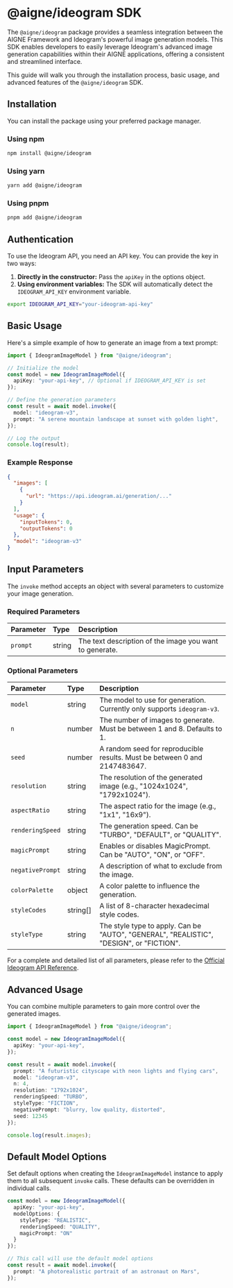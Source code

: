 # @aigne/ideogram SDK

The `@aigne/ideogram` package provides a seamless integration between the AIGNE Framework and Ideogram's powerful image generation models. This SDK enables developers to easily leverage Ideogram's advanced image generation capabilities within their AIGNE applications, offering a consistent and streamlined interface.

This guide will walk you through the installation process, basic usage, and advanced features of the `@aigne/ideogram` SDK.

## Installation

You can install the package using your preferred package manager.

### Using npm

```bash
npm install @aigne/ideogram
```

### Using yarn

```bash
yarn add @aigne/ideogram
```

### Using pnpm

```bash
pnpm add @aigne/ideogram
```

## Authentication

To use the Ideogram API, you need an API key. You can provide the key in two ways:

1.  **Directly in the constructor:** Pass the `apiKey` in the options object.
2.  **Using environment variables:** The SDK will automatically detect the `IDEOGRAM_API_KEY` environment variable.

```bash
export IDEOGRAM_API_KEY="your-ideogram-api-key"
```

## Basic Usage

Here's a simple example of how to generate an image from a text prompt:

```typescript
import { IdeogramImageModel } from "@aigne/ideogram";

// Initialize the model
const model = new IdeogramImageModel({
  apiKey: "your-api-key", // Optional if IDEOGRAM_API_KEY is set
});

// Define the generation parameters
const result = await model.invoke({
  model: "ideogram-v3",
  prompt: "A serene mountain landscape at sunset with golden light",
});

// Log the output
console.log(result);
```

### Example Response

```json
{
  "images": [
    {
      "url": "https://api.ideogram.ai/generation/..."
    }
  ],
  "usage": {
    "inputTokens": 0,
    "outputTokens": 0
  },
  "model": "ideogram-v3"
}
```

## Input Parameters

The `invoke` method accepts an object with several parameters to customize your image generation.

### Required Parameters

| Parameter | Type   | Description                                           |
| :-------- | :----- | :---------------------------------------------------- |
| `prompt`  | string | The text description of the image you want to generate. |

### Optional Parameters

| Parameter        | Type       | Description                                                                                               |
| :--------------- | :--------- | :-------------------------------------------------------------------------------------------------------- |
| `model`          | string     | The model to use for generation. Currently only supports `ideogram-v3`.                                   |
| `n`              | number     | The number of images to generate. Must be between 1 and 8. Defaults to 1.                               |
| `seed`           | number     | A random seed for reproducible results. Must be between 0 and 2147483647.                                 |
| `resolution`     | string     | The resolution of the generated image (e.g., "1024x1024", "1792x1024").                                  |
| `aspectRatio`    | string     | The aspect ratio for the image (e.g., "1x1", "16x9").                                                     |
| `renderingSpeed` | string     | The generation speed. Can be "TURBO", "DEFAULT", or "QUALITY".                                            |
| `magicPrompt`    | string     | Enables or disables MagicPrompt. Can be "AUTO", "ON", or "OFF".                                           |
| `negativePrompt` | string     | A description of what to exclude from the image.                                                          |
| `colorPalette`   | object     | A color palette to influence the generation.                                                              |
| `styleCodes`     | string[]   | A list of 8-character hexadecimal style codes.                                                            |
| `styleType`      | string     | The style type to apply. Can be "AUTO", "GENERAL", "REALISTIC", "DESIGN", or "FICTION".                   |

For a complete and detailed list of all parameters, please refer to the [Official Ideogram API Reference](https://developer.ideogram.ai/api-reference/api-reference/generate-v3).

## Advanced Usage

You can combine multiple parameters to gain more control over the generated images.

```typescript
import { IdeogramImageModel } from "@aigne/ideogram";

const model = new IdeogramImageModel({
  apiKey: "your-api-key",
});

const result = await model.invoke({
  prompt: "A futuristic cityscape with neon lights and flying cars",
  model: "ideogram-v3",
  n: 4,
  resolution: "1792x1024",
  renderingSpeed: "TURBO",
  styleType: "FICTION",
  negativePrompt: "blurry, low quality, distorted",
  seed: 12345
});

console.log(result.images);
```

## Default Model Options

Set default options when creating the `IdeogramImageModel` instance to apply them to all subsequent `invoke` calls. These defaults can be overridden in individual calls.

```typescript
const model = new IdeogramImageModel({
  apiKey: "your-api-key",
  modelOptions: {
    styleType: "REALISTIC",
    renderingSpeed: "QUALITY",
    magicPrompt: "ON"
  }
});

// This call will use the default model options
const result = await model.invoke({
  prompt: "A photorealistic portrait of an astronaut on Mars",
});
```